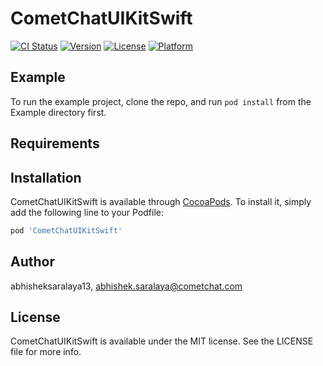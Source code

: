 # CometChatUIKitSwift

[![CI Status](https://img.shields.io/travis/abhisheksaralaya13/CometChatUIKitSwift.svg?style=flat)](https://travis-ci.org/abhisheksaralaya13/CometChatUIKitSwift)
[![Version](https://img.shields.io/cocoapods/v/CometChatUIKitSwift.svg?style=flat)](https://cocoapods.org/pods/CometChatUIKitSwift)
[![License](https://img.shields.io/cocoapods/l/CometChatUIKitSwift.svg?style=flat)](https://cocoapods.org/pods/CometChatUIKitSwift)
[![Platform](https://img.shields.io/cocoapods/p/CometChatUIKitSwift.svg?style=flat)](https://cocoapods.org/pods/CometChatUIKitSwift)

## Example

To run the example project, clone the repo, and run `pod install` from the Example directory first.

## Requirements

## Installation

CometChatUIKitSwift is available through [CocoaPods](https://cocoapods.org). To install
it, simply add the following line to your Podfile:

```ruby
pod 'CometChatUIKitSwift'
```

## Author

abhisheksaralaya13, abhishek.saralaya@cometchat.com

## License

CometChatUIKitSwift is available under the MIT license. See the LICENSE file for more info.
